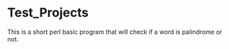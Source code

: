 Test_Projects
=============

This is a short perl basic program that will check if a word is palindrome or not.
